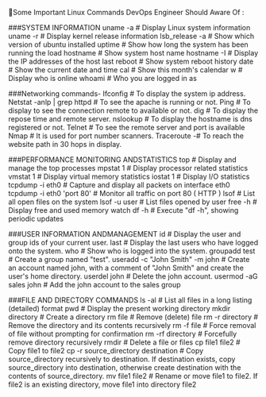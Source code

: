 📍Some Important Linux Commands
DevOps Engineer Should Aware Of :

###SYSTEM INFORMATION
uname -a # Display Linux system information
uname -r # Display kernel release information
lsb_release -a # Show which version of ubuntu installed
uptime # Show how long the system has been running the load
hostname # Show system host name
hostname -I # Display the IP addresses of the host
last reboot # Show system reboot history
date # Show the current date and time
cal # Show this month's calendar
w # Display who is online
whoami # Who you are logged in as

###Networking commands-
Ifconfig # To display the system ip address.
Netstat -anlp | grep httpd # To see the apache is running or not.
Ping <hostname> # To display to see the connection remote to available or not.
dig <hostname> # To display the repose time and remote server.
nslookup <hostname> # To display the hostname is dns registered or not.
Telnet <hostname portnum> # To see the remote server and port is available
Nmap <hostname> # It is used for port number scanners.
Traceroute <hostname> -# To reach the website path in 30 hops in display.

###PERFORMANCE MONITORING ANDSTATISTICS
top # Display and manage the top processes
mpstat 1 # Display processor related statistics
vmstat 1 # Display virtual memory statistics
iostat 1 # Display I/O statistics
tcpdump -i eth0 # Capture and display all packets on interface eth0 tcpdump -i eth0 'port 80' # Monitor all traffic on port 80 ( HTTP )
lsof # List all open files on the system
lsof -u user # List files opened by user
free -h # Display free and used memory
watch df -h # Execute "df -h", showing periodic updates

###USER INFORMATION ANDMANAGEMENT
id # Display the user and group ids of your current user.
last # Display the last users who have logged onto the system.
who # Show who is logged into the system.
groupadd test # Create a group named "test".
useradd -c "John Smith" -m john # Create an account named john, with a
comment of "John Smith" and create the user's home directory.
userdel john # Delete the john account.
usermod -aG sales john # Add the john account to the sales group

###FILE AND DIRECTORY COMMANDS
ls -al # List all files in a long listing (detailed) format
pwd # Display the present working directory
mkdir directory # Create a directory
rm file # Remove (delete) file
rm -r directory # Remove the directory and its contents recursively
rm -f file # Force removal of file without prompting for confirmation
rm -rf directory # Forcefully remove directory recursively
rmdir # Delete a file or files
cp file1 file2 # Copy file1 to file2
cp -r source_directory destination # Copy source_directory recursively to destination.
If destination exists, copy source_directory into destination, otherwise create destination with the contents of source_directory.
mv file1 file2 # Rename or move file1 to file2. If file2 is an existing directory, move file1 into directory file2
